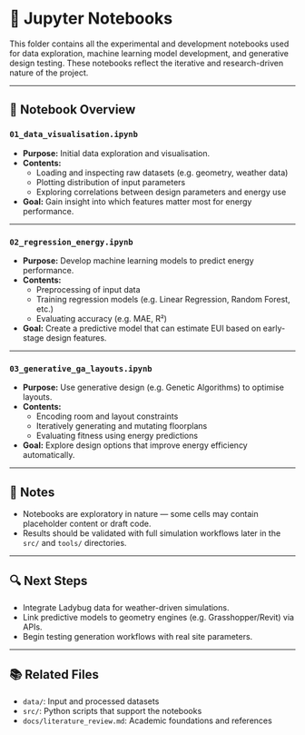 # 📓 Jupyter Notebooks

This folder contains all the experimental and development notebooks used for data exploration, machine learning model development, and generative design testing. These notebooks reflect the iterative and research-driven nature of the project.

---

## 🧭 Notebook Overview

### `01_data_visualisation.ipynb`
- **Purpose:** Initial data exploration and visualisation.
- **Contents:**
  - Loading and inspecting raw datasets (e.g. geometry, weather data)
  - Plotting distribution of input parameters
  - Exploring correlations between design parameters and energy use
- **Goal:** Gain insight into which features matter most for energy performance.

---

### `02_regression_energy.ipynb`
- **Purpose:** Develop machine learning models to predict energy performance.
- **Contents:**
  - Preprocessing of input data
  - Training regression models (e.g. Linear Regression, Random Forest, etc.)
  - Evaluating accuracy (e.g. MAE, R²)
- **Goal:** Create a predictive model that can estimate EUI based on early-stage design features.

---

### `03_generative_ga_layouts.ipynb`
- **Purpose:** Use generative design (e.g. Genetic Algorithms) to optimise layouts.
- **Contents:**
  - Encoding room and layout constraints
  - Iteratively generating and mutating floorplans
  - Evaluating fitness using energy predictions
- **Goal:** Explore design options that improve energy efficiency automatically.

---

## 📝 Notes

- Notebooks are exploratory in nature — some cells may contain placeholder content or draft code.
- Results should be validated with full simulation workflows later in the `src/` and `tools/` directories.

---

## 🔍 Next Steps

- Integrate Ladybug data for weather-driven simulations.
- Link predictive models to geometry engines (e.g. Grasshopper/Revit) via APIs.
- Begin testing generation workflows with real site parameters.

---

## 📚 Related Files

- `data/`: Input and processed datasets
- `src/`: Python scripts that support the notebooks
- `docs/literature_review.md`: Academic foundations and references

